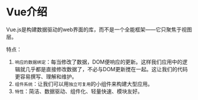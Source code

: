 # Vue介绍

Vue.js是构建数据驱动的web界面的库，而不是一个全能框架——它只聚焦于视图层。

特点：
1. `响应的数据绑定`：每当修改了数据，DOM便响应的更新。这样我们应用中的逻辑就几乎都是直接修改数据了，不必与DOM更新搅在一起。这让我们的代码更容易撰写、理解和维护。
2. `组件系统`：让我们可以用`独立可复用`的小组件来构建大型应用。
3. `特性`：简洁、数据驱动、组件化、轻量快速、模块友好。